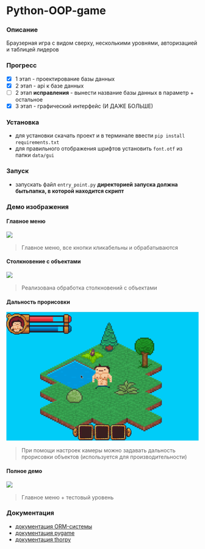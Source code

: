 # Python-OOP-game
### Описание
Браузерная игра с видом сверху, несколькими уровнями, авторизацией и таблицей лидеров

### Прогресс
- [x] 1 этап - проектирование базы данных
- [x] 2 этап - api к базе данных 
- [ ] 2 этап __исправления__ - вынести название базы данных в параметр + остальное
- [x] 3 этап - графический интерфейс (И ДАЖЕ БОЛЬШЕ)

### Установка
 - для установки скачать проект и в терминале ввести ``pip install requirements.txt``
 - для правильного отображения шрифтов установить ``font.otf`` из папки ``data/gui``

### Запуск
 - запускать файл ``entry_point.py``
 __директорией запуска должна бытьпапка, в которой находится скрипт__

### Демо изображения

#### Главное меню
![](https://github.com/Sc222/Python-OOP-game/blob/master/data/demo/demo%20main%20menu.gif?raw=true)
> Главное меню, все кнопки кликабельны и обрабатываются

#### Столкновение с объектами
![](https://github.com/Sc222/Python-OOP-game/blob/master/data/demo/demo%20collision.gif?raw=true)
> Реализована обработка столкновений с объектами

#### Дальность прорисовки
![](https://github.com/Sc222/Python-OOP-game/blob/master/data/demo/demo%20render%20distance.gif?raw=true)
> При помощи настроек камеры можно задавать дальность прорисовки объектов (используется для производительности)

#### Полное демо
![](https://github.com/Sc222/Python-OOP-game/blob/master/data/demo/demo%20full.gif?raw=true)
> Главное меню + тестовый уровень

### Документация
 - [документация ORM-системы](http://docs.peewee-orm.com/en/latest/index.html)
 - [документация pygame](https://www.pygame.org/docs/)
 - [документация thorpy](http://thorpy.org/documentation.html)


